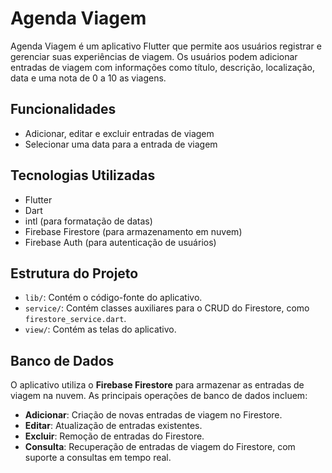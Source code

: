 # Agenda Viagem

Agenda Viagem é um aplicativo Flutter que permite aos usuários registrar e gerenciar suas experiências de viagem. Os usuários podem adicionar entradas de viagem com informações como título, descrição, localização, data e uma nota de 0 a 10 as viagens.

## Funcionalidades

- Adicionar, editar e excluir entradas de viagem
- Selecionar uma data para a entrada de viagem

## Tecnologias Utilizadas

- Flutter
- Dart
- intl (para formatação de datas)
- Firebase Firestore (para armazenamento em nuvem)
- Firebase Auth (para autenticação de usuários)

## Estrutura do Projeto

- `lib/`: Contém o código-fonte do aplicativo.
- `service/`: Contém classes auxiliares para o CRUD do Firestore, como `firestore_service.dart`.
- `view/`: Contém as telas do aplicativo.
  
## Banco de Dados

O aplicativo utiliza o **Firebase Firestore** para armazenar as entradas de viagem na nuvem. As principais operações de banco de dados incluem:

- **Adicionar**: Criação de novas entradas de viagem no Firestore.
- **Editar**: Atualização de entradas existentes.
- **Excluir**: Remoção de entradas do Firestore.
- **Consulta**: Recuperação de entradas de viagem do Firestore, com suporte a consultas em tempo real.


